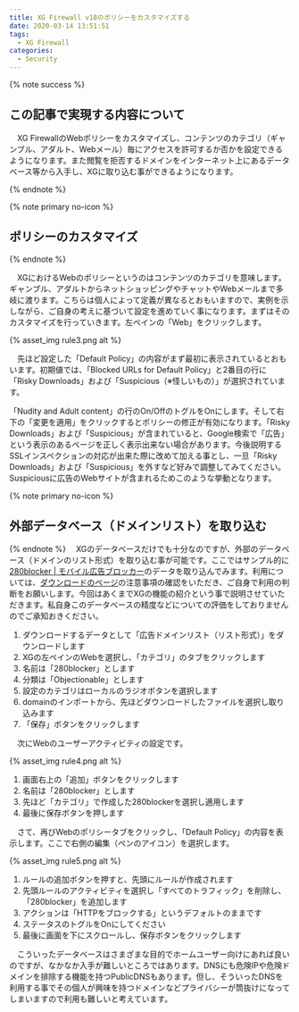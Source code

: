 ```yaml
---
title: XG Firewall v18のポリシーをカスタマイズする
date: 2020-03-14 13:51:51
tags:
  - XG Firewall
categories:
  - Security
---
```


{% note success  %}

## この記事で実現する内容について

　XG FirewallのWebポリシーをカスタマイズし、コンテンツのカテゴリ（ギャンブル、アダルト、Webメール）毎にアクセスを許可するか否かを設定できるようになります。また閲覧を拒否するドメインをインターネット上にあるデータベース等から入手し、XGに取り込む事ができるようになります。


{% endnote %}
<!-- more -->

{% note primary no-icon %}

## ポリシーのカスタマイズ

{% endnote %}

　XGにおけるWebのポリシーというのはコンテンツのカテゴリを意味します。ギャンブル、アダルトからネットショッピングやチャットやWebメールまで多岐に渡ります。こちらは個人によって定義が異なるとおもいますので、実例を示しながら、ご自身の考えに基づいて設定を進めていく事になります。まずはそのカスタマイズを行っていきます。左ペインの「Web」をクリックします。

{% asset_img rule3.png alt %}

　先ほど設定した「Default Policy」の内容がまず最初に表示されているとおもいます。初期値では、「Blocked URLs for Default Policy」と2番目の行に「Risky Downloads」および「Suspicious（※怪しいもの）」が選択されています。

「Nudity and Adult content」の行のOn/OffのトグルをOnにします。そして右下の「変更を適用」をクリックするとポリシーの修正が有効になります。「Risky Downloads」および「Suspicious」が含まれていると、Google検索で「広告」という表示のあるページを正しく表示出来ない場合があります。今後説明するSSLインスペクションの対応が出来た際に改めて加える事とし、一旦「Risky Downloads」および「Suspicious」を外すなど好みで調整してみてください。Suspiciousに広告のWebサイトが含まれるためこのような挙動となります。

{% note primary no-icon %}

## 外部データベース（ドメインリスト）を取り込む

{% endnote %}
　XGのデータベースだけでも十分なのですが、外部のデータベース（ドメインのリスト形式）を取り込む事が可能です。ここではサンプル的に[280blocker | モバイル広告ブロッカー](https://280blocker.net/)のデータを取り込んでみます。利用については、[ダウンロードのページ](https://280blocker.net/download/)の注意事項の確認をいただき、ご自身で利用の判断をお願いします。今回はあくまでXGの機能の紹介という事で説明させていただきます。私自身このデータベースの精度などについての評価をしておりませんのでご承知おきください。

1. ダウンロードするデータとして「広告ドメインリスト（リスト形式）」をダウンロードします
2. XGの左ペインのWebを選択し、「カテゴリ」のタブをクリックします
3. 名前は「280blocker」とします
4. 分類は「Objectionable」とします
5. 設定のカテゴリはローカルのラジオボタンを選択します
6. domainのインポートから、先ほどダウンロードしたファイルを選択し取り込みます
7. 「保存」ボタンをクリックします

　次にWebのユーザーアクティビティの設定です。

{% asset_img rule4.png alt %}

1. 画面右上の「追加」ボタンをクリックします
2. 名前は「280blocker」とします
3. 先ほど「カテゴリ」で作成した280blockerを選択し適用します
4. 最後に保存ボタンを押します

　さて、再びWebのポリシータブをクリックし、「Default Policy」の内容を表示します。ここで右側の編集（ペンのアイコン）を選択します。

{% asset_img rule5.png alt %}

1. ルールの追加ボタンを押すと、先頭にルールが作成されます
2. 先頭ルールのアクティビティを選択し「すべてのトラフィック」を削除し、「280blocker」を追加します
3. アクションは「HTTPをブロックする」というデフォルトのままです
4. ステータスのトグルをOnにしてください
5. 最後に画面を下にスクロールし、保存ボタンをクリックします

　こういったデータベースはさまざまな目的でホームユーザー向けにあれば良いのですが、なかなか入手が難しいところではあります。DNSにも危険IPや危険ドメインを排除する機能を持つPublicDNSもあります。但し、そういったDNSを利用する事でその個人が興味を持つドメインなどプライバシーが筒抜けになってしまいますので利用も難しいと考えています。
